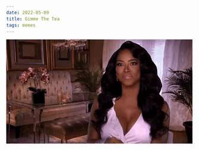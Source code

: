 ```yaml
---
date: 2022-05-09
title: Gimme The Tea
tags: memes
---
```


![gimmethetea.gif](https://raw.githubusercontent.com/muneer78/muneer78.github.io/master/images/gimmethetea.gif)
